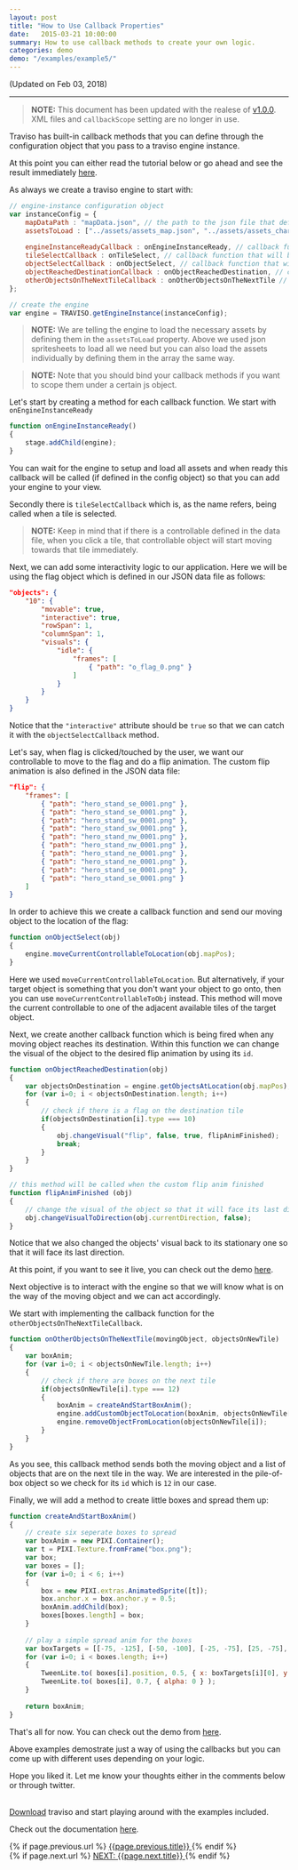 ```yaml
---
layout: post
title: "How to Use Callback Properties"
date:   2015-03-21 10:00:00
summary: How to use callback methods to create your own logic.
categories: demo
demo: "/examples/example5/"
---
```


(Updated on Feb 03, 2018)

___

> **NOTE:** This document has been updated with the realese of <a href="https://github.com/axaq/traviso.js/releases" target="_blank">v1.0.0</a>. XML files and `callbackScope` setting are no longer in use.

Traviso has built-in callback methods that you can define through the configuration object that you pass to a traviso engine instance.

At this point you can either read the tutorial below or go ahead and see the result immediately <a href="/examples/example5/" target="_blank">here</a>.

<!--more-->

As always we create a traviso engine to start with:

```js
// engine-instance configuration object
var instanceConfig = {
    mapDataPath : "mapData.json", // the path to the json file that defines map data, required
    assetsToLoad : ["../assets/assets_map.json", "../assets/assets_characters.json"], // array of paths to the assets that are desired to be loaded by traviso, no need to use if assets are already loaded to PIXI cache, default null
    
    engineInstanceReadyCallback : onEngineInstanceReady, // callback function that will be called once everything is loaded and engine instance is ready, default null
    tileSelectCallback : onTileSelect, // callback function that will be called when a tile is selected, default null
    objectSelectCallback : onObjectSelect, // callback function that will be called when a tile with an interactive map-object on it is selected, default null
    objectReachedDestinationCallback : onObjectReachedDestination, // callback function that will be called when any moving object reaches its destination, default null
    otherObjectsOnTheNextTileCallback : onOtherObjectsOnTheNextTile // callback function that will be called when any moving object is in move and there are other objects on the next tile, default null
};

// create the engine
var engine = TRAVISO.getEngineInstance(instanceConfig);
```

> **NOTE:** We are telling the engine to load the necessary assets by defining them in the `assetsToLoad` property. Above we used json spritesheets to load all we need but you can also load the assets individually by defining them in the array the same way.

> **NOTE:** Note that you should bind your callback methods if you want to scope them under a certain js object.



Let's start by creating a method for each callback function. We start with `onEngineInstanceReady`

```js
function onEngineInstanceReady()
{
    stage.addChild(engine);
}
```

You can wait for the engine to setup and load all assets and when ready this callback will be called (if defined in the config object) so that you can add your engine to your view.

Secondly there is `tileSelectCallback` which is, as the name refers, being called when a tile is selected.

> **NOTE:** Keep in mind that if there is a controllable defined in the data file, when you click a tile, that controllable object will start moving towards that tile immediately.

Next, we can add some interactivity logic to our application. Here we will be using the flag object which is defined in our JSON data file as follows:

```json
"objects": {
    "10": {
        "movable": true,
        "interactive": true,
        "rowSpan": 1,
        "columnSpan": 1,
        "visuals": {
            "idle": {
                "frames": [
                    { "path": "o_flag_0.png" }
                ] 
            }
        }
    }
}
```

Notice that the `"interactive"` attribute should be `true` so that we can catch it with the `objectSelectCallback` method.

Let's say, when flag is clicked/touched by the user, we want our controllable to move to the flag and do a flip animation. The custom flip animation is also defined in the JSON data file:

```json
"flip": {
    "frames": [
        { "path": "hero_stand_se_0001.png" },
        { "path": "hero_stand_se_0001.png" },
        { "path": "hero_stand_sw_0001.png" },
        { "path": "hero_stand_sw_0001.png" },
        { "path": "hero_stand_nw_0001.png" },
        { "path": "hero_stand_nw_0001.png" },
        { "path": "hero_stand_ne_0001.png" },
        { "path": "hero_stand_ne_0001.png" },
        { "path": "hero_stand_se_0001.png" },
        { "path": "hero_stand_se_0001.png" }
    ]
}
```

In order to achieve this we create a callback function and send our moving object to the location of the flag:

```js
function onObjectSelect(obj)
{
	engine.moveCurrentControllableToLocation(obj.mapPos);
}
```

Here we used `moveCurrentControllableToLocation`. But alternatively, if your target object is something that you don't want your object to go onto, then you can use `moveCurrentControllableToObj` instead. This method will move the current controllable to one of the adjacent available tiles of the target object.

Next, we create another callback function which is being fired when any moving object reaches its destination. Within this function we can change the visual of the object to the desired flip animation by using its `id`.

```js
function onObjectReachedDestination(obj)
{
    var objectsOnDestination = engine.getObjectsAtLocation(obj.mapPos);
    for (var i=0; i < objectsOnDestination.length; i++)
    {
        // check if there is a flag on the destination tile
        if(objectsOnDestination[i].type === 10)
        {
            obj.changeVisual("flip", false, true, flipAnimFinished);
            break;
        }
    }
}

// this method will be called when the custom flip anim finished
function flipAnimFinished (obj)
{
    // change the visual of the object so that it will face its last direction
    obj.changeVisualToDirection(obj.currentDirection, false);
}
```

Notice that we also changed the objects' visual back to its stationary one so that it will face its last direction.

At this point, if you want to see it live, you can check out the demo <a href="/examples/example5/" target="_blank">here</a>.
<br/>

Next objective is to interact with the engine so that we will know what is on the way of the moving object and we can act accordingly.

We start with implementing the callback function for the `otherObjectsOnTheNextTileCallback`. 

```js
function onOtherObjectsOnTheNextTile(movingObject, objectsOnNewTile)
{
    var boxAnim;
    for (var i=0; i < objectsOnNewTile.length; i++)
    {
        // check if there are boxes on the next tile
        if(objectsOnNewTile[i].type === 12)
        {
            boxAnim = createAndStartBoxAnim();
            engine.addCustomObjectToLocation(boxAnim, objectsOnNewTile[i].mapPos);
            engine.removeObjectFromLocation(objectsOnNewTile[i]);
        }
    }
}
```

As you see, this callback method sends both the moving object and a list of objects that are on the next tile in the way. We are interested in the pile-of-box object so we check for its `id` which is `12` in our case. 

Finally, we will add a method to create little boxes and spread them up:

```js
function createAndStartBoxAnim()
{
    // create six seperate boxes to spread
    var boxAnim = new PIXI.Container();
    var t = PIXI.Texture.fromFrame("box.png");
    var box;
    var boxes = [];
    for (var i=0; i < 6; i++)
    {
        box = new PIXI.extras.AnimatedSprite([t]);
        box.anchor.x = box.anchor.y = 0.5;
        boxAnim.addChild(box);
        boxes[boxes.length] = box;
    }
    
    // play a simple spread anim for the boxes
    var boxTargets = [[-75, -125], [-50, -100], [-25, -75], [25, -75], [50, -100], [75, -125]];
    for (var i=0; i < boxes.length; i++)
    {
        TweenLite.to( boxes[i].position, 0.5, { x: boxTargets[i][0], y: boxTargets[i][1], ease:"Back.easeOut" } );
        TweenLite.to( boxes[i], 0.7, { alpha: 0 } );
    }
    
    return boxAnim;
}
```

That's all for now. You can check out the demo from <a href="/examples/example5/" target="_blank">here</a>.

Above examples demostrate just a way of using the callbacks but you can come up with different uses depending on your logic.

Hope you liked it. Let me know your thoughts either in the comments below or through twitter.


<br/>
<a href="https://github.com/axaq/traviso.js" target="_blank">Download</a> traviso and start playing around with the examples included.

Check out the documentation <a href="/docs/" target="_blank">here</a>.

<div id="post-navigation" >
  <div class="previous">
    {% if page.previous.url %}
    <a href="{{page.previous.url}}" title="Previous post: {{page.next.title}}">
      <i class="fa fa-lg fa-arrow-circle-left"></i>
      {{page.previous.title}}
    </a>
    {% endif %}
  </div>
  <div class="next text-right">
    {% if page.next.url %}
    <a href="{{page.next.url}}" title="Next post: {{page.next.title}}">
    	NEXT: {{page.next.title}}
    	<i class="fa fa-lg fa-arrow-circle-right"></i>
    </a>
    {% endif %}
  </div>
</div>
